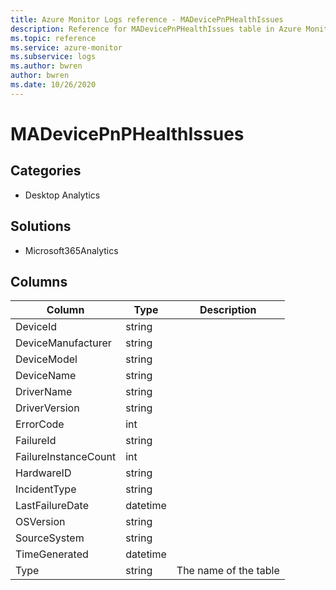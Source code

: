 ```yaml
---
title: Azure Monitor Logs reference - MADevicePnPHealthIssues
description: Reference for MADevicePnPHealthIssues table in Azure Monitor Logs.
ms.topic: reference
ms.service: azure-monitor
ms.subservice: logs
ms.author: bwren
author: bwren
ms.date: 10/26/2020
---
```


# MADevicePnPHealthIssues

 

## Categories

- Desktop Analytics
## Solutions

- Microsoft365Analytics




## Columns

|Column|Type|Description|
|---|---|---|
|DeviceId|string||
|DeviceManufacturer|string||
|DeviceModel|string||
|DeviceName|string||
|DriverName|string||
|DriverVersion|string||
|ErrorCode|int||
|FailureId|string||
|FailureInstanceCount|int||
|HardwareID|string||
|IncidentType|string||
|LastFailureDate|datetime||
|OSVersion|string||
|SourceSystem|string||
|TimeGenerated|datetime||
|Type|string|The name of the table|
